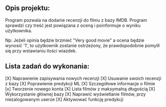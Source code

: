 ## Opis projektu:
Program pozwala na dodanie recenzji do filmu z bazy IMDB.
Program sprawdzi czy treść jest powiązana z oceną i poinformuje o wyniku użytkownika.

Np: Jeżeli opinia będzie brzmieć "Very good movie" a ocena będzie wynosić '1', to użytkownik zostanie ostrzeżony, że prawdopodobnie pomylił się przy wstawianiu ilości wiazdek.

## Lista zadań do wykonania:
[X] Naprawienie zapisywania nowych recenzji
[X] Usuwanie swoich recenzji z bazy
[X] Poprawienie predykcji ML
[X] Szczegółowe informacje o filmie
[x] Tworzenie nowego konta
[X] Lista filmów z maksymalną długością
[X] Wykorzystanie głównej bazy
[X] Naprawić wyświetlanie filmów, przy niezalogowanym userze
[X] Aktywować funkcję predykcji

